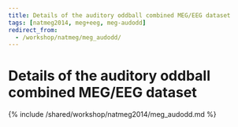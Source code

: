 ```yaml
---
title: Details of the auditory oddball combined MEG/EEG dataset
tags: [natmeg2014, meg+eeg, meg-audodd]
redirect_from:
  - /workshop/natmeg/meg_audodd/
---
```


# Details of the auditory oddball combined MEG/EEG dataset

{% include /shared/workshop/natmeg2014/meg_audodd.md %}
